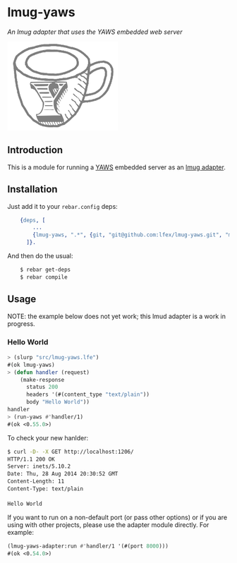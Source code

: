 # lmug-yaws

*An lmug adapter that uses the YAWS embedded web server*

<img src="resources/images/lmug-yaws.png" />


## Introduction

This is a module for running a
[YAWS](http://yaws.hyber.org/) embedded server as an
[lmug adapter](https://github.com/lfex/lmug/blob/master/doc/SPEC.md#adapters).


## Installation

Just add it to your ``rebar.config`` deps:

```erlang
    {deps, [
        ...
        {lmug-yaws, ".*", {git, "git@github.com:lfex/lmug-yaws.git", "master"}}
      ]}.
```

And then do the usual:

```bash
    $ rebar get-deps
    $ rebar compile
```


## Usage

NOTE: the example below does not yet work; this lmud adapter is a work in
progress.

### Hello World

```cl
> (slurp "src/lmug-yaws.lfe")
#(ok lmug-yaws)
> (defun handler (request)
    (make-response
      status 200
      headers '(#(content_type "text/plain"))
      body "Hello World"))
handler
> (run-yaws #'handler/1)
#(ok <0.55.0>)
```

To check your new hanlder:

```bash
$ curl -D- -X GET http://localhost:1206/
HTTP/1.1 200 OK
Server: inets/5.10.2
Date: Thu, 28 Aug 2014 20:30:52 GMT
Content-Length: 11
Content-Type: text/plain

Hello World
```

If you want to run on a non-default port (or pass other options) or if you
are using with other projects, please use the adapter module directly. For
example:

```cl
(lmug-yaws-adapter:run #'handler/1 '(#(port 8000)))
#(ok <0.54.0>)
```
